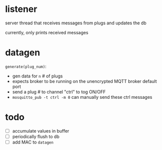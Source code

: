# listener

server thread that receives messages from plugs and updates the db

currently, only prints received messages

# datagen

`generate(plug_num)`:
- gen data for `n` # of plugs
- expects broker to be running on the unencrypted MQTT broker default port
- send a plug # to channel "ctrl" to tog ON/OFF
- `mosquitto_pub -t ctrl -m 0` can manually send these ctrl messages

# todo

- [ ]  accumulate values in buffer
- [ ]  periodically flush to db
- [ ]  add MAC to `datagen`
